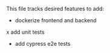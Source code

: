This file tracks desired features to add:

- dockerize frontend and backend

x add unit tests            
  
- add cypress e2e tests
